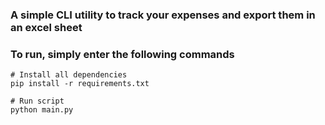 ### A simple CLI utility to track your expenses and export them in an excel sheet

### To run, simply enter the following commands

```
# Install all dependencies
pip install -r requirements.txt

# Run script
python main.py
```
